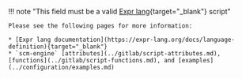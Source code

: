 !!! note "This field must be a valid [Expr lang](https://expr-lang.org/){target="_blank"} script"

    Please see the following pages for more information:

    * [Expr lang documentation](https://expr-lang.org/docs/language-definition){target="_blank"}
    * `scm-engine` [attributes](../gitlab/script-attributes.md), [functions](../gitlab/script-functions.md), and [examples](../configuration/examples.md)

